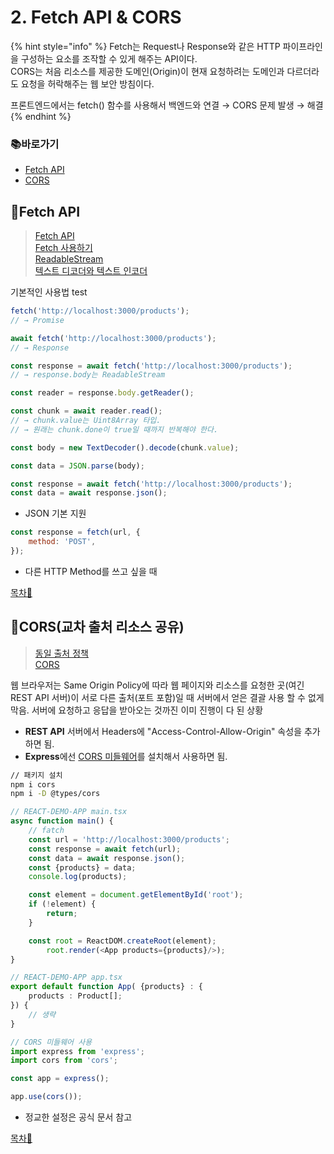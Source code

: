 # 2. Fetch API & CORS

{% hint style="info" %}
Fetch는 Request나 Response와 같은 HTTP 파이프라인을 구성하는 요소를 조작할 수 있게 해주는 API이다.\
CORS는 처음 리소스를 제공한 도메인(Origin)이 현재 요청하려는 도메인과 다르더라도 요청을 허락해주는 웹 보안 방침이다.

프론트엔드에서는 fetch() 함수를 사용해서 백엔드와 연결
→ CORS 문제 발생 → 해결
{% endhint %}

### 📚바로가기

- [Fetch API](2.-fetch-api-and-cors.md#fetch-api)
- [CORS](2.-fetch-api-and-cors.md#cors)

## 📍Fetch API

> [Fetch API](https://developer.mozilla.org/ko/docs/Web/API/Fetch_API)\
> [Fetch 사용하기](https://developer.mozilla.org/ko/docs/Web/API/Fetch_API/Using_Fetch)\
> [ReadableStream](https://developer.mozilla.org/ko/docs/Web/API/ReadableStream)\
> [텍스트 디코더와 텍스트 인코더](https://ko.javascript.info/text-decoder)

기본적인 사용법 test

```javascript
fetch('http://localhost:3000/products');
// → Promise

await fetch('http://localhost:3000/products');
// → Response

const response = await fetch('http://localhost:3000/products');
// → response.body는 ReadableStream

const reader = response.body.getReader();

const chunk = await reader.read();
// → chunk.value는 Uint8Array 타입.
// → 원래는 chunk.done이 true일 때까지 반복해야 한다.

const body = new TextDecoder().decode(chunk.value);

const data = JSON.parse(body);
```

```javascript
const response = await fetch('http://localhost:3000/products');
const data = await response.json();
```

- JSON 기본 지원</br>

```javascript
const response = fetch(url, {
    method: 'POST',
});
```

- 다른 HTTP Method를 쓰고 싶을 때

[목차🔺](2.-fetch-api-and-cors.md#undefined)

## 📍CORS(교차 출처 리소스 공유)

> [동일 출처 정책](https://developer.mozilla.org/ko/docs/Web/Security/Same-origin_policy)\
> [CORS](https://developer.mozilla.org/ko/docs/Web/HTTP/CORS)

웹 브라우저는 Same Origin Policy에 따라 웹 페이지와 리소스를 요청한 곳(여긴 REST API 서버)이 서로 다른 출처(포트 포함)일 때 서버에서 얻은 결괄 사용 할 수 없게 막음. 서버에 요청하고 응답을 받아오는 것까진 이미 진행이 다 된 상황

- **REST API** 서버에서 Headers에 "Access-Control-Allow-Origin" 속성을 추가하면 됨.
- **Express**에선 [CORS 미들웨어](https://expressjs.com/en/resources/middleware/cors.html)를 설치해서 사용하면 됨.

```bash
// 패키지 설치
npm i cors
npm i -D @types/cors
```

```typescript
// REACT-DEMO-APP main.tsx
async function main() {
    // fatch
    const url = 'http://localhost:3000/products';
    const response = await fetch(url);
    const data = await response.json();
    const {products} = data;
    console.log(products);

    const element = document.getElementById('root');
    if (!element) {
        return;
    }

    const root = ReactDOM.createRoot(element);
        root.render(<App products={products}/>);
}

// REACT-DEMO-APP app.tsx
export default function App( {products} : {
    products : Product[];
}) { 
    // 생략
}
```

```typescript
// CORS 미들웨어 사용
import express from 'express';
import cors from 'cors';

const app = express();

app.use(cors());
```

- 정교한 설정은 공식 문서 참고

[목차🔺](2.-fetch-api-and-cors.md#undefined)
